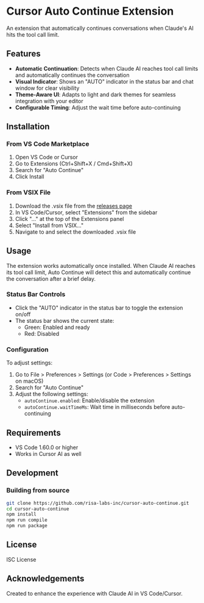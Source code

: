 # Cursor Auto Continue Extension

An extension that automatically continues conversations when Claude's AI hits the tool call limit.

## Features

- **Automatic Continuation**: Detects when Claude AI reaches tool call limits and automatically continues the conversation
- **Visual Indicator**: Shows an "AUTO" indicator in the status bar and chat window for clear visibility
- **Theme-Aware UI**: Adapts to light and dark themes for seamless integration with your editor
- **Configurable Timing**: Adjust the wait time before auto-continuing

## Installation

### From VS Code Marketplace

1. Open VS Code or Cursor
2. Go to Extensions (Ctrl+Shift+X / Cmd+Shift+X)
3. Search for "Auto Continue"
4. Click Install

### From VSIX File

1. Download the .vsix file from the [releases page](https://github.com/risa-labs-inc/cursor-auto-continue/releases)
2. In VS Code/Cursor, select "Extensions" from the sidebar
3. Click "..." at the top of the Extensions panel
4. Select "Install from VSIX..."
5. Navigate to and select the downloaded .vsix file

## Usage

The extension works automatically once installed. When Claude AI reaches its tool call limit, Auto Continue will detect this and automatically continue the conversation after a brief delay.

### Status Bar Controls

- Click the "AUTO" indicator in the status bar to toggle the extension on/off
- The status bar shows the current state:
  - Green: Enabled and ready
  - Red: Disabled

### Configuration

To adjust settings:

1. Go to File > Preferences > Settings (or Code > Preferences > Settings on macOS)
2. Search for "Auto Continue"
3. Adjust the following settings:
   - `autoContinue.enabled`: Enable/disable the extension
   - `autoContinue.waitTimeMs`: Wait time in milliseconds before auto-continuing

## Requirements

- VS Code 1.60.0 or higher
- Works in Cursor AI as well

## Development

### Building from source

```bash
git clone https://github.com/risa-labs-inc/cursor-auto-continue.git
cd cursor-auto-continue
npm install
npm run compile
npm run package
```

## License

ISC License

## Acknowledgements

Created to enhance the experience with Claude AI in VS Code/Cursor. 